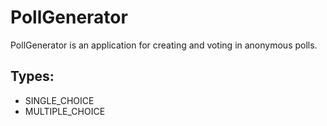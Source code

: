 # PollGenerator
PollGenerator is an application for creating and voting in anonymous polls.

## Types:
* SINGLE_CHOICE
* MULTIPLE_CHOICE